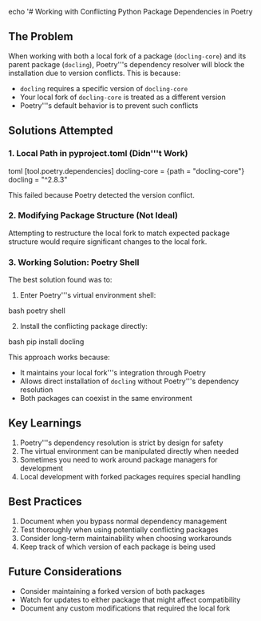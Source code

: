 echo '# Working with Conflicting Python Package Dependencies in Poetry

## The Problem
When working with both a local fork of a package (`docling-core`) and its parent package (`docling`), Poetry'\''s dependency resolver will block the installation due to version conflicts. This is because:
- `docling` requires a specific version of `docling-core`
- Your local fork of `docling-core` is treated as a different version
- Poetry'\''s default behavior is to prevent such conflicts

## Solutions Attempted

### 1. Local Path in pyproject.toml (Didn'\''t Work)
toml
[tool.poetry.dependencies]
docling-core = {path = "docling-core"}
docling = "^2.8.3"


This failed because Poetry detected the version conflict.

### 2. Modifying Package Structure (Not Ideal)
Attempting to restructure the local fork to match expected package structure would require significant changes to the local fork.

### 3. Working Solution: Poetry Shell
The best solution found was to:
1. Enter Poetry'\''s virtual environment shell:

bash
poetry shell

2. Install the conflicting package directly:

bash
pip install docling


This approach works because:
- It maintains your local fork'\''s integration through Poetry
- Allows direct installation of `docling` without Poetry'\''s dependency resolution
- Both packages can coexist in the same environment

## Key Learnings
1. Poetry'\''s dependency resolution is strict by design for safety
2. The virtual environment can be manipulated directly when needed
3. Sometimes you need to work around package managers for development
4. Local development with forked packages requires special handling

## Best Practices
1. Document when you bypass normal dependency management
2. Test thoroughly when using potentially conflicting packages
3. Consider long-term maintainability when choosing workarounds
4. Keep track of which version of each package is being used

## Future Considerations
- Consider maintaining a forked version of both packages
- Watch for updates to either package that might affect compatibility
- Document any custom modifications that required the local fork